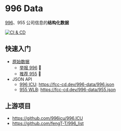 # 996 Data

[996][1]、955 公司信息的**结构化数据**

[![CI & CD](https://github.com/EasyWebApp/WebCell/workflows/CI%20&%20CD/badge.svg)][2]

## 快速入门

- [原始数据](source/)
  - [举报 996][3] 🚷
  - [推荐 955][4] 🧡
- JSON API
  - [996 ICU][5]: https://fcc-cd.dev/996-data/996.json
  - [955 WLB][6]: https://fcc-cd.dev/996-data/955.json

## 上游项目

- https://github.com/996icu/996.ICU
- https://github.com/fengT-T/996_list

[1]: https://zh.wikipedia.org/wiki/996%E5%B7%A5%E4%BD%9C%E5%88%B6
[2]: https://github.com/EasyWebApp/WebCell/actions
[3]: https://github.com/FreeCodeCamp-Chengdu/996-data/edit/master/source/996.yml
[4]: https://github.com/FreeCodeCamp-Chengdu/996-data/edit/master/source/955.yml
[5]: https://996.icu/
[6]: https://github.com/formulahendry/955.WLB
